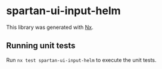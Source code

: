 # spartan-ui-input-helm

This library was generated with [Nx](https://nx.dev).


## Running unit tests

Run `nx test spartan-ui-input-helm` to execute the unit tests.

